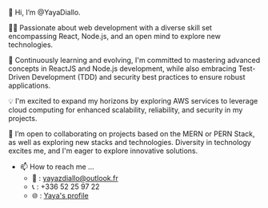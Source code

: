 👋 Hi, I’m @YayaDiallo.

👨‍💻 Passionate about web development with a diverse skill set encompassing React, Node.js, and an open mind to explore new technologies.

🌱 Continuously learning and evolving, I'm committed to mastering advanced concepts in ReactJS and Node.js development, while also embracing Test-Driven Development (TDD) and security best practices to ensure robust applications.

💡 I'm excited to expand my horizons by exploring AWS services to leverage cloud computing for enhanced scalability, reliability, and security in my projects.

💼 I’m open to collaborating on projects based on the MERN or PERN Stack, as well as exploring new stacks and technologies. Diversity in technology excites me, and I'm eager to explore innovative solutions.

- 📫 How to reach me ...  <br />
   - 📩 : yayazdiallo@outlook.fr  <br />
   - 📞 : +336 52 25 97 22  <br />
   - 🌐 : [Yaya's profile](https://www.linkedin.com/in/yaya-developpeur/ "My linkedin profile") 


<!---
YayaDiallo/YayaDiallo is a ✨ special ✨ repository because its `README.md` (this file) appears on your GitHub profile.
You can click the Preview link to take a look at your changes.
--->
